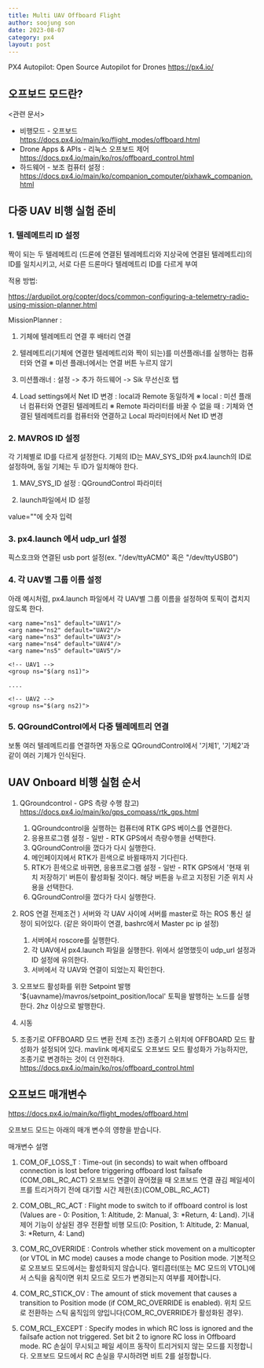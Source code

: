 ```yaml
---
title: Multi UAV Offboard Flight
author: soojung son
date: 2023-08-07
category: px4
layout: post
---
```


PX4 Autopilot: Open Source Autopilot for Drones
https://px4.io/


## 오프보드 모드란?

<관련 문서>

 * 비행모드 - 오프보드 https://docs.px4.io/main/ko/flight_modes/offboard.html
 * Drone Apps & APIs - 리눅스 오프보드 제어 https://docs.px4.io/main/ko/ros/offboard_control.html
 * 하드웨어 - 보조 컴퓨터 설정 : https://docs.px4.io/main/ko/companion_computer/pixhawk_companion.html




## 다중 UAV 비행 실험 준비

### 1. 텔레메트리 ID 설정

짝이 되는 두 텔레메트리 (드론에 연결된 텔레메트리와 지상국에 연결된 텔레메트리)의 ID를 일치시키고,
서로 다른 드론마다 텔레메트리 ID를 다르게 부여

적용 방법: 

https://ardupilot.org/copter/docs/common-configuring-a-telemetry-radio-using-mission-planner.html

MissionPlanner : 

1. 기체에 텔레메트리 연결 후 배터리 연결

2. 텔레메트리(기체에 연결한 텔레메트리와 짝이 되는)를 미션플래너를 실행하는 컴퓨터와 연결
   ※ 미션 플래너에서는 연결 버튼 누르지 않기

3. 미션플래너 : 설정 -> 추가 하드웨어 -> Sik 무선신호 탭

4. Load settings에서 Net ID 변경 : local과 Remote 동일하게
   ※ local : 미션 플래너 컴퓨터와 연결된 텔레메트리
   ※ Remote 파라미터를 바꿀 수 없을 때
     : 기체와 연결된 텔레메트리를 컴퓨터와 연결하고 Local 파라미터에서 Net ID 변경


### 2. MAVROS ID 설정

각 기체별로 ID를 다르게 설정한다. 기체의 ID는 MAV_SYS_ID와 px4.launch의 ID로 설정하며, 동일 기체는 두 ID가 일치해야 한다.

1) MAV_SYS_ID 설정
   : QGroundControl 파라미터

3) launch파일에서 ID 설정
<arg name="ID" value=" "/>
value=""에 숫자 입력


### 3. px4.launch 에서 udp_url 설정
<arg name="fcu_url" default="/dev/ttyACM0"/>
픽스호크와 연결된 usb port 설정(ex. "/dev/ttyACM0" 혹은 "/dev/ttyUSB0")


### 4. 각 UAV별 그룹 이름 설정

아래 예시처럼, px4.launch 파일에서 각 UAV별 그룹 이름을 설정하여 토픽이 겹치지 않도록 한다.

    <arg name="ns1" default="UAV1"/>
    <arg name="ns2" default="UAV2"/>
    <arg name="ns3" default="UAV3"/>
    <arg name="ns4" default="UAV4"/>
    <arg name="ns5" default="UAV5"/>
    
    <!-- UAV1 -->
    <group ns="$(arg ns1)">

    ....

    <!-- UAV2 -->
    <group ns="$(arg ns2)">

### 5. QGroundControl에서 다중 텔레메트리 연결

보통 여러 텔레메트리를 연결하면 자동으로 QGroundControl에서 '기체1', '기체2'과 같이 여러 기체가 인식된다.
          

## UAV Onboard 비행 실험 순서

1. QGroundcontrol - GPS 측량 수행
  참고) https://docs.px4.io/main/ko/gps_compass/rtk_gps.html
   1) QGroundcontrol을 실행하는 컴퓨터에 RTK GPS 베이스를 연결한다.
   2) 응용프로그램 설정 - 일반 - RTK GPS에서 측량수행을 선택한다.
   3) QGroundControl을 껐다가 다시 실행한다.
   4) 메인페이지에서 RTK가 흰색으로 바뀔때까지 기다린다.
   5) RTK가 흰색으로 바뀌면, 응용프로그램 설정 - 일반 - RTK GPS에서 '현재 위치 저장하기' 버튼이 활성화될 것이다. 해당 버튼을 누르고 지정된 기준 위치 사용을 선택한다.
   6) QGroundControl을 껐다가 다시 실행한다.
      
2. ROS 연결
   전제조건 ) 서버와 각 UAV 사이에 서버를 master로 하는 ROS 통신 설정이 되어있다. (같은 와이파이 연결, bashrc에서 Master pc ip 설정)
   1) 서버에서 roscore를 실행한다.
   2) 각 UAV에서 px4.launch 파일을 실행한다. 위에서 설명했듯이 udp_url 설정과 ID 설정에 유의한다.
   3) 서버에서 각 UAV와 연결이 되었는지 확인한다.

3. 오프보드 활성화를 위한 Setpoint 발행
   '${uavname}/mavros/setpoint_position/local' 토픽을 발행하는 노드를 실행한다.
    2hz 이상으로 발행한다.
   
4. 시동

5. 조종기로 OFFBOARD 모드 변환
   전제 조건) 조종기 스위치에 OFFBOARD 모드 활성화가 설정되어 있다. 
   mavlink 메세지로도 오프보드 모드 활성화가 가능하지만, 조종기로 변경하는 것이 더 안전하다.
   https://docs.px4.io/main/ko/ros/offboard_control.html


## 오프보드 매개변수

https://docs.px4.io/main/ko/flight_modes/offboard.html

오프보드 모드는 아래의 매개 변수의 영향을 받습니다.

매개변수	설명

1. COM_OF_LOSS_T	: 
  Time-out (in seconds) to wait when offboard connection is lost before triggering offboard lost failsafe (COM_OBL_RC_ACT)
  오프보드 연결이 끊어졌을 때 오프보드 연결 끊김 페일세이프를 트리거하기 전에 대기할 시간 제한(초)(COM_OBL_RC_ACT)

2. COM_OBL_RC_ACT	: 
  Flight mode to switch to if offboard control is lost (Values are - 0: Position, 1: Altitude, 2: Manual, 3: *Return, 4: Land).
  기내 제어 기능이 상실된 경우 전환할 비행 모드(0: Position, 1: Altitude, 2: Manual, 3: *Return, 4: Land)

3. COM_RC_OVERRIDE	: 
  Controls whether stick movement on a multicopter (or VTOL in MC mode) causes a mode change to Position mode. 기본적으로 오프보드 모드에서는 활성화되지 않습니다.
  멀티콥터(또는 MC 모드의 VTOL)에서 스틱을 움직이면 위치 모드로 모드가 변경되는지 여부를 제어합니다.

4. COM_RC_STICK_OV	: 
  The amount of stick movement that causes a transition to Position mode (if COM_RC_OVERRIDE is enabled).
  위치 모드로 전환하는 스틱 움직임의 양입니다(COM_RC_OVERRIDE가 활성화된 경우).

5. COM_RCL_EXCEPT	: 
  Specify modes in which RC loss is ignored and the failsafe action not triggered. Set bit 2 to ignore RC loss in Offboard mode.
  RC 손실이 무시되고 페일 세이프 동작이 트리거되지 않는 모드를 지정합니다. 오프보드 모드에서 RC 손실을 무시하려면 비트 2를 설정합니다.


